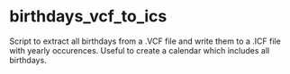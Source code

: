 # birthdays_vcf_to_ics
Script to extract all birthdays from a .VCF file and write them to a .ICF file with yearly occurences. Useful to create a calendar which includes all birthdays.
